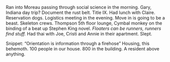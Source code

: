 Ran into Moreau passing through social science in the morning. Gary, Indiana day trip? Document the rust belt. Title IX. Had lunch with Claire. Reservation dogs. Logistics meeting in the evening. Move in is going to be a beast. Skeleton crews. Thompson 5th floor lounge, Cymbal monkey on the binding of a beat up Stephen King novel. *Floaters can be runners, runners find stuff.* Had thai with Joe, Cristi and Annie in their apartment. Slept.

Snippet: “Orientation is information through a firehose” Housing, this behemoth. 100 people in our house. 800 in the building. A resident above anything.
